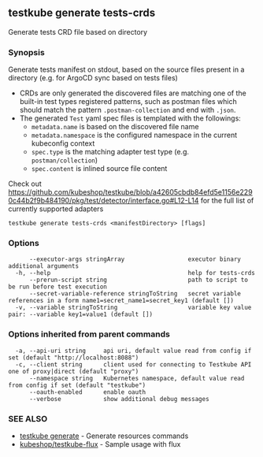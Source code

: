 ## testkube generate tests-crds

Generate tests CRD file based on directory

### Synopsis

Generate tests manifest on stdout, based on the source files present in a directory (e.g. for ArgoCD sync based on tests files)

* CRDs are only generated the discovered files are matching one of the built-in test types registered patterns, such as postman files which should match the pattern `.postman-collection` and end with `.json`. 
* The generated `Test` yaml spec files is templated with the followings:
   * `metadata.name` is based on the discovered file name
   * `metadata.namespace` is the configured namespace in the current kubeconfig context
   * `spec.type` is the matching adapter test type (e.g. `postman/collection`)
   * `spec.content` is inlined source file content

Check out https://github.com/kubeshop/testkube/blob/a42605cbdb84efd5e1156e2290c44b2f9b484190/pkg/test/detector/interface.go#L12-L14 for the full list of currently supported adapters 

```
testkube generate tests-crds <manifestDirectory> [flags]
```

### Options

```
      --executor-args stringArray                  executor binary additional arguments
  -h, --help                                       help for tests-crds
      --prerun-script string                       path to script to be run before test execution
      --secret-variable-reference stringToString   secret variable references in a form name1=secret_name1=secret_key1 (default [])
  -v, --variable stringToString                    variable key value pair: --variable key1=value1 (default [])
```

### Options inherited from parent commands

```
  -a, --api-uri string     api uri, default value read from config if set (default "http://localhost:8088")
  -c, --client string      client used for connecting to Testkube API one of proxy|direct (default "proxy")
      --namespace string   Kubernetes namespace, default value read from config if set (default "testkube")
      --oauth-enabled      enable oauth
      --verbose            show additional debug messages
```

### SEE ALSO

* [testkube generate](testkube_generate.md)	 - Generate resources commands
* [kubeshop/testkube-flux](https://github.com/kubeshop/testkube-flux/blob/833f2c41861fd7191da3a465902f1c91eea5c8cc/README.md?plain=1#L79-L87) - Sample usage with flux 

